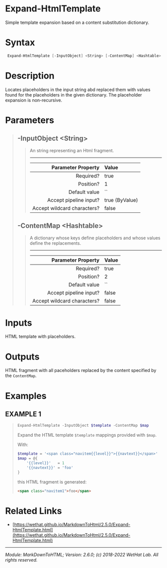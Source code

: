 ﻿# Expand-HtmlTemplate

Simple template expansion based on a content substitution dictionary.

# Syntax
```PowerShell
 Expand-HtmlTemplate [-InputObject] <String> [-ContentMap] <Hashtable>  [<CommonParameters>] 
```


# Description


Locates placeholders in the input string abd replaced them
with values found for the placeholders in the given dictionary. The placeholder
expansion is non-recursive.





# Parameters

<blockquote>



## -InputObject \<String\>

<blockquote>

An string representing an Html fragment.

---

Parameter Property         | Value
--------------------------:|:----------
Required?                  | true
Position?                  | 1
Default value              | ``
Accept pipeline input?     | true (ByValue)
Accept wildcard characters?| false

</blockquote>
 

## -ContentMap \<Hashtable\>

<blockquote>

A dictionary whose keys define placeholders and whose values define the
replacements.

---

Parameter Property         | Value
--------------------------:|:----------
Required?                  | true
Position?                  | 2
Default value              | ``
Accept pipeline input?     | false
Accept wildcard characters?| false

</blockquote>


</blockquote>


# Inputs
HTML template with placeholders.


# Outputs
HTML fragment with all paceholders replaced by the content specified
by the `ContentMap`.

# Examples


## EXAMPLE 1

> ~~~ PowerShell
> Expand-HtmlTemplate -InputObject $template -ContentMap $map
> ~~~
>
> 
> Expand the HTML template `$template` mappings provided with `$map`.
> 
> With:
> 
> ~~~ PowerShell
> $template = '<span class="navitem{{level}}">{{navtext}}</span>'
> $map = @{
>     '{{level}}'   = 1
>     '{{navtext}}' = 'foo'
> }
> ~~~
> 
> this HTML fragment is generated:
> 
> ~~~ html
> <span class="navitem1">foo</span>
> ~~~
> 
> 
> 
> 
> 
> 
> 
> 
> 
> 
> 
> 


# Related Links

* [https://wethat.github.io/MarkdownToHtml/2.5.0/Expand-HtmlTemplate.html](https://wethat.github.io/MarkdownToHtml/2.5.0/Expand-HtmlTemplate.html)

---

<cite>Module: MarkDownToHTML; Version: 2.6.0; (c) 2018-2022 WetHat Lab. All rights reserved.</cite>
